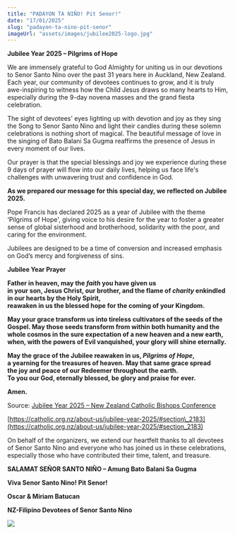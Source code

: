 ```yaml
---
title: "PADAYON TA NIÑO! Pit Senor!"
date: "17/01/2025"
slug: "padayon-ta-nino-pit-senor"
imageUrl: "assets/images/jubilee2025-logo.jpg"
---
```


**Jubilee Year 2025 – Pilgrims of Hope**

We are immensely grateful to God Almighty for uniting us in our devotions to Senor Santo Nino over the past 31 years here in Auckland, New Zealand. Each year, our community of devotees continues to grow, and it is truly awe-inspiring to witness how the Child Jesus draws so many hearts to Him, especially during the 9-day novena masses and the grand fiesta celebration.

The sight of devotees' eyes lighting up with devotion and joy as they sing the Song to Senor Santo Nino and light their candles during these solemn celebrations is nothing short of magical. The beautiful message of love in the singing of Bato Balani Sa Gugma reaffirms the presence of Jesus in every moment of our lives.

Our prayer is that the special blessings and joy we experience during these 9 days of prayer will flow into our daily lives, helping us face life's challenges with unwavering trust and confidence in God.

**As we prepared our message for this special day, we reflected on Jubilee 2025.**

Pope Francis has declared 2025 as a year of Jubilee with the theme ‘Pilgrims of Hope', giving voice to his desire for the year to foster a greater sense of global sisterhood and brotherhood, solidarity with the poor, and caring for the environment.

Jubilees are designed to be a time of conversion and increased emphasis on God’s mercy and forgiveness of sins.

**Jubilee Year Prayer**

**Father in heaven, may the _faith_ you have given us  
in your son, Jesus Christ, our brother, and the flame of _charity_ enkindled in our hearts by the Holy Spirit,  
reawaken in us the blessed hope for the coming of your Kingdom.**

**May your grace transform us into tireless cultivators of the seeds of the Gospel. May those seeds transform from within both humanity and the whole cosmos in the sure expectation of a new heaven and a new earth,  
when, with the powers of Evil vanquished, your glory will shine eternally.**

**May the grace of the Jubilee reawaken in us, _Pilgrims of Hope_,  
a yearning for the treasures of heaven. May that same grace spread  
the joy and peace of our Redeemer throughout the earth.  
To you our God, eternally blessed, be glory and praise for ever.**

**Amen.**

Source: [Jubilee Year 2025 – New Zealand Catholic Bishops Conference](https://catholic.org.nz/about-us/jubilee-year-2025/#section_2183)

[https://catholic.org.nz/about-us/jubilee-year-2025/#section\_2183](https://catholic.org.nz/about-us/jubilee-year-2025/#section_2183)

On behalf of the organizers, we extend our heartfelt thanks to all devotees of Senor Santo Nino and everyone who has joined us in these celebrations, especially those who have contributed their time, talent, and treasure.

**SALAMAT SEÑOR SANTO NIÑO – Amung Bato Balani Sa Gugma**

**Viva Senor Santo Nino! Pit Senor!**

**Oscar & Miriam Batucan**

**NZ-Filipino Devotees of Senor Santo Nino**

[![](https://i0.wp.com/santonino-nz.org/wp-content/uploads/2025/01/jubilee2025-logo.jpg?resize=675%2C450&ssl=1)](https://i0.wp.com/santonino-nz.org/wp-content/uploads/2025/01/jubilee2025-logo.jpg?ssl=1)